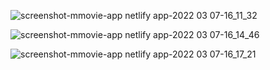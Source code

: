 
![screenshot-mmovie-app netlify app-2022 03 07-16_11_32](https://user-images.githubusercontent.com/61586802/157062674-f0a10e54-bed9-494c-b456-a85c8834adc1.png)


![screenshot-mmovie-app netlify app-2022 03 07-16_14_46](https://user-images.githubusercontent.com/61586802/157062714-20933f6a-a4f9-40c0-93b1-ce8c688d29aa.png)


![screenshot-mmovie-app netlify app-2022 03 07-16_17_21](https://user-images.githubusercontent.com/61586802/157062729-9057bf1e-5aa9-459f-a6df-eaa2db5dc99b.png)
